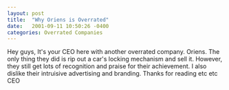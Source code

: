```yaml
---
layout: post
title:  "Why Oriens is Overrated"
date:   2001-09-11 10:50:26 -0400
categories: Overrated Companies
---
```

Hey guys, 
It's your CEO here with another overrated company.
Oriens.
The only thing they did is rip out a car's locking mechanism and sell it. However, they still get lots of recognition and praise for their achievement. I also dislike their intruisive advertising and branding.
Thanks for reading etc etc
CEO
